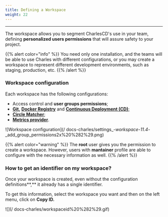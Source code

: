 ```yaml
---
title: Defining a Workspace
weight: 22
---
```


---

The workspace allows you to segment CharlesCD's use in your team, defining **personalized users permissions** that will assure safety to your project.

{{% alert color="info" %}}
You need only one installation, and the teams will be able to use Charles with different configurations, or you may create a workspace to represent different development environments, such as staging, production, etc.
{{% /alert %}}

### Workspace configuration

Each workspace has the following configurations:

* Access control and **user groups permissions**;
* [**Git**](git-credentials)**,** [**Docker Registry**](https://docs.charlescd.io/get-started/defining-a-workspace/docker-registry) and [**Continuous Deployment \(CD\)**;](https://docs.charlescd.io/reference/cd-configuration)
* [**Circle Matcher**](https://docs.charlescd.io/reference/circle-matcher);
* [**Metrics provider**](https://docs.charlescd.io/reference/metrics). 

![Workspace configuration](/ docs-charles/settings_-_workspace_-_11.4_-_add_group_permissions2x%20%282%29.png)

{{% alert color="warning" %}}
The **root** user gives you the permission to create a workspace. However, users with **mantainer** profile are able to configure with the necessary information as well.
{{% /alert %}}

### How to get an identifier on my workspace?  <a id="como-obter-o-identificador-do-meu-workspace"></a>

Once your workspace is created, even without the configuration definitions**,** it already has a single identifier. 

To get this information, select the workspace you want and then on the left menu, click on **Copy ID.**

![](/ docs-charles/workspaceid%20%282%29.gif)
